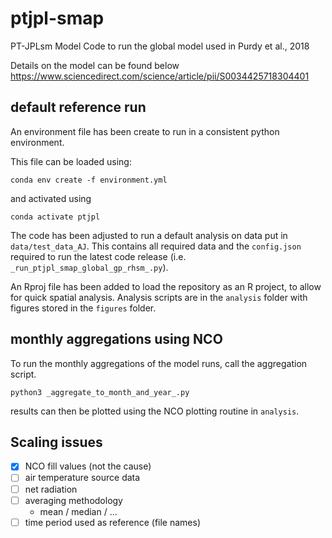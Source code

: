 # ptjpl-smap
PT-JPLsm Model 
Code to run the global model used in Purdy et al., 2018

Details on the model can be found below
https://www.sciencedirect.com/science/article/pii/S0034425718304401

## default reference run

An environment file has been create to run in a consistent python environment.

This file can be loaded using:

```
conda env create -f environment.yml
```

and activated using

```
conda activate ptjpl
```

The code has been adjusted to run a default analysis on data put in
`data/test_data_AJ`. This contains all required data and the `config.json`
required to run the latest code release (i.e. `_run_ptjpl_smap_global_gp_rhsm_.py`).

An Rproj file has been added to load the repository as an R project, to allow
for quick spatial analysis. Analysis scripts are in the `analysis` folder with
figures stored in the `figures` folder.

## monthly aggregations using NCO

To run the monthly aggregations of the model runs, call the aggregation
script.

```
python3 _aggregate_to_month_and_year_.py
```

results can then be plotted using the NCO plotting routine in `analysis`.

## Scaling issues

- [x] NCO fill values (not the cause)
- [ ] air temperature source data
- [ ] net radiation
- [ ] averaging methodology
  - mean / median / ...
- [ ] time period used as reference (file names)